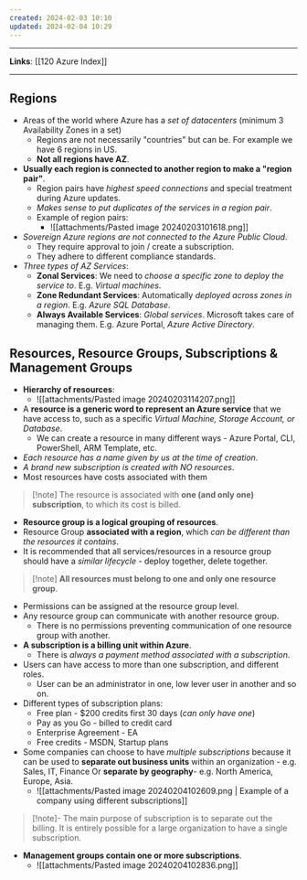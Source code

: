 ```yaml
---
created: 2024-02-03 10:10
updated: 2024-02-04 10:29
---
```

---
**Links**: [[120 Azure Index]]

---
## Regions
- Areas of the world where Azure has a *set of datacenters* (minimum 3 Availability Zones in a set)
	- Regions are not necessarily "countries" but can be. For example we have 6 regions in US.
	- **Not all regions have AZ**.
- **Usually each region is connected to another region to make a "region pair"**.
	- Region pairs have *highest speed connections* and special treatment during Azure updates.
	- *Makes sense to put duplicates of the services in a region pair*.
	- Example of region pairs:
		- ![[attachments/Pasted image 20240203101618.png]]
- *Sovereign Azure regions are not connected to the Azure Public Cloud*.
	- They require approval to join / create a subscription.
	- They adhere to different compliance standards.
- *Three types of AZ Services*:
	- **Zonal Services**: We need to *choose a specific zone to deploy the service to*. E.g. *Virtual machines*.
	- **Zone Redundant Services**: Automatically *deployed across zones in a region*. E.g. *Azure SQL Database*.
	- **Always Available Services**: *Global services*. Microsoft takes care of managing them. E.g. Azure Portal, *Azure Active Directory*.

## Resources, Resource Groups, Subscriptions & Management Groups
- **Hierarchy of resources**:
	- ![[attachments/Pasted image 20240203114207.png]]
- A **resource is a generic word to represent an Azure service** that we have access to, such as a specific *Virtual Machine, Storage Account, or Database*.
	- We can create a resource in many different ways - Azure Portal, CLI, PowerShell, ARM Template, etc.
- *Each resource has a name given by us at the time of creation*.
- *A brand new subscription is created with NO resources*.
- Most resources have costs associated with them

> [!note] The resource is associated with **one (and only one) subscription**, to which its cost is billed.

- **Resource group is a logical grouping of resources**.
- Resource Group **associated with a region**, which *can be different than the resources it contains*.
- It is recommended that all services/resources in a resource group should have a *similar lifecycle* - deploy together, delete together.

> [!note] **All resources must belong to one and only one resource group**.

- Permissions can be assigned at the resource group level.
- Any resource group can communicate with another resource group.
	- There is no permissions preventing communication of one resource group with another.
- **A subscription is a billing unit within Azure**.
	- There is *always a payment method associated with a subscription*.
- Users can have access to more than one subscription, and different roles.
	- User can be an administrator in one, low lever user in another and so on.
- Different types of subscription plans:
	- Free plan - $200 credits first 30 days (*can only have one*)
	- Pay as you Go - billed to credit card
	- Enterprise Agreement - EA
	- Free credits - MSDN, Startup plans
- Some companies can choose to have *multiple subscriptions* because it can be used to **separate out business units** within an organization - e.g. Sales, IT, Finance Or **separate by geography**- e.g. North America, Europe, Asia.
	- ![[attachments/Pasted image 20240204102609.png | Example of a company using different subscriptions]]

> [!note]- The main purpose of subscription is to separate out the billing.
> It is entirely possible for a large organization to have a single subscription.

- **Management groups contain one or more subscriptions**.
	- ![[attachments/Pasted image 20240204102836.png]]